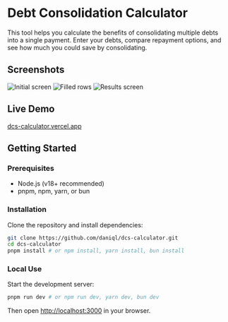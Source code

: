 # Debt Consolidation Calculator

This tool helps you calculate the benefits of consolidating multiple debts into a single payment. Enter your debts, compare repayment options, and see how much you could save by consolidating.

## Screenshots

![Initial screen](public/screenshots/Screenshot%202025-09-12%20at%2010.51.52%E2%80%AFpm.png)
![Filled rows](public/screenshots/Screenshot%202025-09-12%20at%2010.51.18%E2%80%AFpm.png)
![Results screen](public/screenshots/Screenshot%202025-09-12%20at%2010.49.38%E2%80%AFpm.png)

## Live Demo

[dcs-calculator.vercel.app](https://dcs-calculator.vercel.app/)

## Getting Started

### Prerequisites

- Node.js (v18+ recommended)
- pnpm, npm, yarn, or bun

### Installation

Clone the repository and install dependencies:

```bash
git clone https://github.com/daniql/dcs-calculator.git
cd dcs-calculator
pnpm install # or npm install, yarn install, bun install
```

### Local Use

Start the development server:

```bash
pnpm run dev # or npm run dev, yarn dev, bun dev
```

Then open [http://localhost:3000](http://localhost:3000) in your browser.

